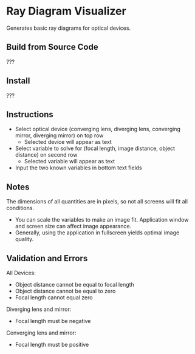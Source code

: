 # Ray Diagram Visualizer

 Generates basic ray diagrams for optical devices.

 ## Build from Source Code
 ???

 ## Install
???
 ## Instructions
- Select optical device (converging lens, diverging lens, converging mirror, diverging mirror) on top row
  - Selected device will appear as text
- Select variable to solve for (focal length, image distance, object distance) on second row
  - Selected variable will appear as text
- Input the two known variables in bottom text fields

  
## Notes
The dimensions of all quantities are in pixels, so not all screens will fit all conditions.
- You can scale the variables to make an image fit.
Application window and screen size can affect image appearance.
- Generally, using the application in fullscreen yields optimal image quality.

## Validation and Errors
All Devices:
- Object distance cannot be equal to focal length
- Object distance cannot be equal to zero
- Focal length cannot equal zero
  
Diverging lens and mirror:
- Focal length must be negative
  
Converging lens and mirror:
- Focal length must be positive
 
